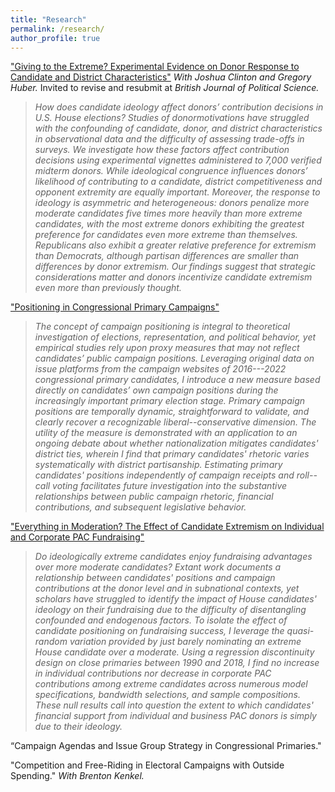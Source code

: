 ```yaml
---
title: "Research"
permalink: /research/
author_profile: true
---
```



["Giving to the Extreme? Experimental Evidence on Donor Response to Candidate and District Characteristics"](/files/GTTE_12.6.22.pdf) *With Joshua Clinton and Gregory Huber.* Invited to revise and resubmit at *British Journal of Political Science.*

> *How does candidate ideology affect donors’ contribution decisions in U.S. House elections? Studies of donormotivations have struggled with the confounding of candidate, donor, and district characteristics in observational data and the difficulty of assessing trade-offs in surveys. We investigate how these factors affect contribution decisions using experimental vignettes administered to 7,000 verified midterm donors. While ideological congruence influences donors’ likelihood of contributing to a candidate, district competitiveness and opponent extremity are equally important. Moreover, the response to ideology is asymmetric and heterogeneous: donors penalize more moderate candidates five times more heavily than more extreme candidates, with the most extreme donors exhibiting the greatest preference for candidates even more extreme than themselves. Republicans also exhibit a greater relative preference for extremism than Democrats, although partisan differences are smaller than differences by donor extremism. Our findings suggest that strategic considerations matter and donors incentivize candidate extremism even more than previously thought.*

["Positioning in Congressional Primary Campaigns"](/files/MM_PCPC.pdf)

> *The concept of campaign positioning is integral to theoretical investigation of elections, representation, and political behavior, yet empirical studies rely upon proxy measures that may not reflect candidates’ public campaign positions. Leveraging original data on issue platforms from the campaign websites of 2016---2022 congressional primary candidates, I introduce a new measure based directly on candidates’ own campaign positions during the increasingly important primary election stage. Primary campaign positions are temporally dynamic, straightforward to validate, and clearly recover a recognizable liberal--conservative dimension. The utility of the measure is demonstrated with an application to an ongoing debate about whether nationalization mitigates candidates' district ties, wherein I find that primary candidates' rhetoric varies systematically with district partisanship. Estimating primary candidates' positions independently of campaign receipts and roll--call voting facilitates future investigation into the substantive relationships between public campaign rhetoric, financial contributions, and subsequent legislative behavior.*

["Everything in Moderation? The Effect of Candidate Extremism on Individual and Corporate PAC Fundraising"](/files/EIM_MM.pdf)

> *Do ideologically extreme candidates enjoy fundraising advantages over more moderate candidates? Extant work documents a relationship between candidates' positions and campaign contributions at the donor level and in subnational contexts, yet scholars have struggled to identify the impact of House candidates' ideology on their fundraising due to the difficulty of disentangling confounded and endogenous factors. To isolate the effect of candidate positioning on fundraising success, I leverage the quasi-random variation provided by just barely nominating an extreme House candidate over a moderate. Using a regression discontinuity design on close primaries between 1990 and 2018, I find no increase in individual contributions nor decrease in corporate PAC contributions among extreme candidates across numerous model specifications, bandwidth selections, and sample compositions. These null results call into question the extent to which candidates' financial support from individual and business PAC donors is simply due to their ideology.*

“Campaign Agendas and Issue Group Strategy in Congressional Primaries."

"Competition and Free-Riding in Electoral Campaigns with Outside Spending." *With Brenton Kenkel.*


